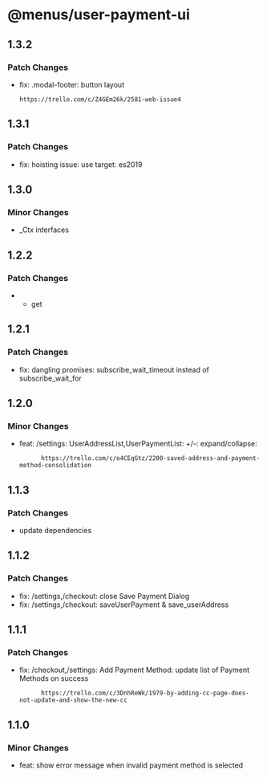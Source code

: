 # @menus/user-payment-ui

## 1.3.2

### Patch Changes

- fix: .modal-footer: button layout

      https://trello.com/c/Z4GEm26k/2581-web-issue4

## 1.3.1

### Patch Changes

- fix: hoisting issue: use target: es2019

## 1.3.0

### Minor Changes

- \_Ctx interfaces

## 1.2.2

### Patch Changes

- - get

## 1.2.1

### Patch Changes

- fix: dangling promises: subscribe_wait_timeout instead of subscribe_wait_for

## 1.2.0

### Minor Changes

- feat: /settings: UserAddressList,UserPaymentList: +/-: expand/collapse:

      	    https://trello.com/c/o4CEqGtz/2200-saved-address-and-payment-method-consolidation

## 1.1.3

### Patch Changes

- update dependencies

## 1.1.2

### Patch Changes

- fix: /settings,/checkout: close Save Payment Dialog
- fix: /settings,/checkout: saveUserPayment & save_userAddress

## 1.1.1

### Patch Changes

- fix: /checkout,/settings: Add Payment Method: update list of Payment Methods on success

      	    https://trello.com/c/3DnhReWk/1979-by-adding-cc-page-does-not-update-and-show-the-new-cc

## 1.1.0

### Minor Changes

- feat: show error message when invalid payment method is selected
